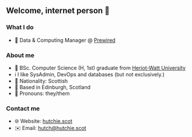 ## Welcome, internet person 👋

### What I do

- 👔 Data & Computing Manager @ [Prewired](https://github.com/prewired)

### About me

- 🏫 BSc. Computer Science (H, 1st) graduate from [Heriot-Watt University](https://hw.ac.uk)
- ℹ️ I like SysAdmin, DevOps and databases (but not exclusively.)
- 🏴󠁧󠁢󠁳󠁣󠁴󠁿 Nationality: Scottish
- 📍 Based in Edinburgh, Scotland
- 🌈 Pronouns: they/them

### Contact me

- 🌐 Website:  [hutchie.scot](https://hutchie.scot)
- ✉️ Email:    [hutch@hutchie.scot](mailto:hutch@hutchie.scot)
